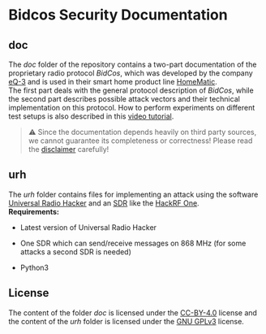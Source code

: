 # Bidcos Security Documentation

## doc

The *doc* folder of the repository contains a two-part documentation of the proprietary radio protocol *BidCos*, which was developed by the company [eQ-3](https://www.eq-3.de/start.html) and is used in their smart home product line [HomeMatic](https://www.eq-3.de/produkte/homematic.html).  
The first part deals with the general protocol description of *BidCos*, while the second part describes possible attack vectors and their technical implementation on this protocol. How to perform experiments on different test setups is also described in this [video tutorial](https://youtu.be/ou_yOsTa72E).

> :warning: Since the documentation depends heavily on third party sources, we cannot guarantee its completeness or correctness! Please read the [disclaimer](/doc/1-bidcos.md) carefully!



## urh

The *urh* folder contains files for implementing an attack using the software [Universal Radio Hacker](https://github.com/jopohl/urh) and an [SDR](https://de.wikipedia.org/wiki/Software_Defined_Radio) like the [HackRF One](https://greatscottgadgets.com/hackrf/one/).  
**Requirements:**

- Latest version of Universal Radio Hacker

- One SDR which can send/receive messages on 868 MHz (for some attacks a second SDR is needed)
- Python3

## License

The content of the folder *doc* is licensed under the [CC-BY-4.0](doc/LICENSE) license and the content of the *urh* folder is licensed under the [GNU GPLv3](urh/LICENSE) license. 
